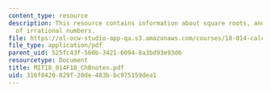 ```yaml
---
content_type: resource
description: This resource contains information about square roots, and the existence
  of irrational numbers.
file: https://ol-ocw-studio-app-qa.s3.amazonaws.com/courses/18-014-calculus-with-theory-fall-2010/316f0420829f20de483bbc975159dea1_MIT18_014F10_ChBnotes.pdf
file_type: application/pdf
parent_uid: 525fc43f-560b-3421-6094-8a3bd93e93d6
resourcetype: Document
title: MIT18_014F10_ChBnotes.pdf
uid: 316f0420-829f-20de-483b-bc975159dea1
---
```

